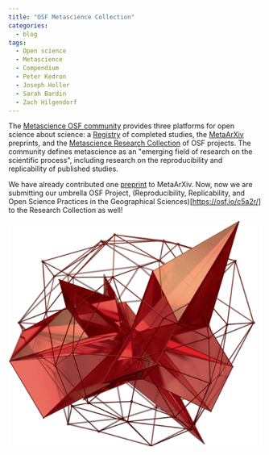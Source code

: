 ```yaml
---
title: "OSF Metascience Collection"
categories:
  - blog
tags:
  - Open science
  - Metascience
  - Compendium
  - Peter Kedron
  - Joseph Holler
  - Sarah Bardin
  - Zach Hilgendorf
---
```


The [Metascience OSF community](https://www.cos.io/communities/metascience) provides three platforms for open science about science: a [Registry](https://osf.io/registries/metascience/discover) of completed studies, the [MetaArXiv](https://osf.io/preprints/metaarxiv) preprints, and the [Metascience Research Collection](https://osf.io/collections/metascience/discover) of OSF projects.
The community defines metascience as an "emerging field of research on the scientific process", including research on the reproducibility and replicability of published studies.

We have already contributed one [preprint](2023-05-29-covid-rprs) to MetaArXiv.
Now, now we are submitting our umbrella OSF Project, (Reproducibility, Replicability, and Open Science Practices in the Geographical Sciences)[https://osf.io/c5a2r/] to the Research Collection as well!

![metascience logo](/assets/images/metascience-logo.png)
